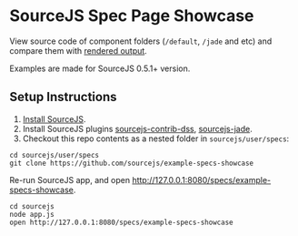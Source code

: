 # SourceJS Spec Page Showcase

View source code of component folders (`/default`, `/jade` and etc) and compare them with [rendered output](http://sourcejs.com/specs/example-specs-showcase/).

Examples are made for SourceJS 0.5.1+ version.

## Setup Instructions

1. [Install SourceJS](http://sourcejs.com/docs/base/#install).
2. Install SourceJS plugins [sourcejs-contrib-dss](http://github.com/sourcejs/sourcejs-contrib-dss), [sourcejs-jade](http://github.com/sourcejs/sourcejs-jade).
3. Checkout this repo contents as a nested folder in `sourcejs/user/specs`:

```
cd sourcejs/user/specs
git clone https://github.com/sourcejs/example-specs-showcase
```

Re-run SourceJS app, and open http://127.0.0.1:8080/specs/example-specs-showcase.

```
cd sourcejs
node app.js
open http://127.0.0.1:8080/specs/example-specs-showcase
```
